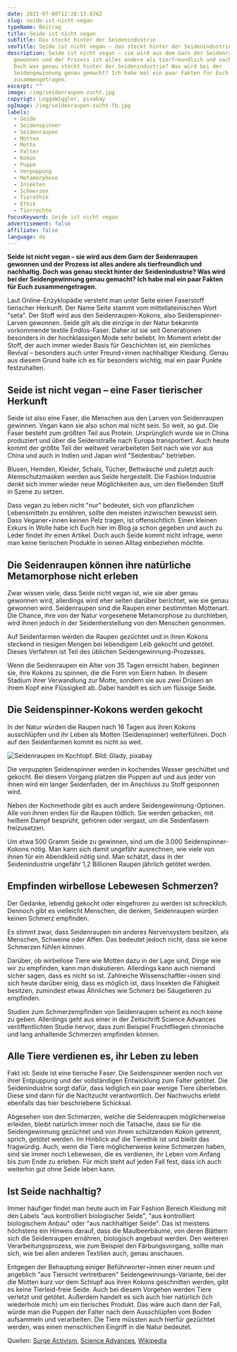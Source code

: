 ```yaml
---
date: 2021-07-08T12:28:13.876Z
slug: seide-ist-nicht-vegan
typeName: Beitrag
title: Seide ist nicht vegan
subTitle: Das steckt hinter der Seidenindustrie
seoTitle: Seide ist nicht vegan – das steckt hinter der Seidenindustrie
description: Seide ist nicht vegan – sie wird aus dem Garn der Seidenraupen
  gewonnen und der Prozess ist alles andere als tierfreundlich und nachhaltig.
  Doch was genau steckt hinter der Seidenindustrie? Was wird bei der
  Seidengewinnung genau gemacht? Ich habe mal ein paar Fakten für Euch
  zusammengetragen.
excerpt: ""
image: /img/seidenraupen-zucht.jpg
copyrigt: LoggaWiggler, pixabay
ogImage: /img/seidenraupen-zucht-fb.jpg
labels:
  - Seide
  - Seidenspinner
  - Seidenraupen
  - Motten
  - Motto
  - Falter
  - Kokon
  - Puppe
  - Verpuppung
  - Metamorphose
  - Insekten
  - Schmerzen
  - Tierethik
  - Ethik
  - Tierrechte
focusKeyword: Seide ist nicht vegan
advertisement: false
affiliate: false
language: de
---
```

**Seide ist nicht vegan – sie wird aus dem Garn der Seidenraupen gewonnen und der Prozess ist alles andere als tierfreundlich und nachhaltig. Doch was genau steckt hinter der Seidenindustrie? Was wird bei der Seidengewinnung genau gemacht? Ich habe mal ein paar Fakten für Euch zusammengetragen.**

Laut Online-Enzyklopädie versteht man unter Seite einen Faserstoff tierischer Herkunft. Der Name Seite stammt vom mittellateinischen Wort "seta". Der Stoff wird aus den Seidenraupen-Kokons, also Seidenspinner-Larven gewonnen. Seide gilt als die einzige in der Natur bekannte vorkommende textile Endlos-Faser. Daher ist sie seit Generationen besonders in der hochklassigen Mode sehr beliebt. Im Moment erlebt der Stoff, der auch immer wieder Basis für Geschichten ist, ein ziemliches Revival – besonders auch unter Freund⋆innen nachhaltiger Kleidung. Genau aus diesem Grund halte ich es für besonders wichtig, mal ein paar Punkte festzuhalten.

## Seide ist nicht vegan – eine Faser tierischer Herkunft

Seide ist also eine Faser, die Menschen aus den Larven von Seidenraupen gewinnen. Vegan kann sie also schon mal nicht sein. So weit, so gut. Die Faser besteht zum größten Teil aus Protein. Ursprünglich wurde sie in China produziert und über die Seidenstraße nach Europa transportiert. Auch heute kommt der größte Teil der weltweit verarbeiteten Seit nach wie vor aus China und auch in Indien und Japan wird "Seidenbau" betrieben.

Blusen, Hemden, Kleider, Schals, Tücher, Bettwäsche und zuletzt auch Atemschutzmasken werden aus Seide hergestellt. Die Fashion Industrie denkt sich immer wieder neue Möglichkeiten aus, um den fließenden Stoff in Szene zu setzen.

Dass vegan zu leben nicht "nur" bedeutet, sich von pflanzlichen Lebensmitteln zu ernähren, sollte den meisten inzwischen bewusst sein. Dass Veganer⋆innen keinen Pelz tragen, ist offensichtlich. Einen kleinen Exkurs in Wolle habe ich Euch hier im Blog ja schon gegeben und auch zu Leder findet Ihr einen Artikel. Doch auch Seide kommt nicht infrage, wenn man keine tierischen Produkte in seinen Alltag einbeziehen möchte.

## Die Seidenraupen können ihre natürliche Metamorphose nicht erleben

Zwar wissen viele, dass Seide nicht vegan ist, wie sie aber genau gewonnen wird, allerdings wird eher selten darüber berichtet, wie sie genau gewonnen wird. Seidenraupen sind die Raupen einer bestimmten Mottenart. Die Chance, ihre von der Natur vorgesehene Metamorphose zu durchleben, wird ihnen jedoch in der Seidenherstellung von den Menschen genommen.

Auf Seidenfarmen werden die Raupen gezüchtet und in ihren Kokons steckend in riesigen Mengen bei lebendigem Leib gekocht und getötet. Dieses Verfahren ist Teil des üblichen Seidengewinnung-Prozesses.

Wenn die Seidenraupen ein Alter von 35 Tagen erreicht haben, beginnen sie, ihre Kokons zu spinnen, die die Form von Eiern haben. In diesem Stadium ihrer Verwandlung zur Motte, sondern sie aus zwei Drüsen an ihrem Kopf eine Flüssigkeit ab. Dabei handelt es sich um flüssige Seide.

## Die Seidenspinner-Kokons werden gekocht

In der Natur würden die Raupen nach 16 Tagen aus ihren Kokons ausschlüpfen und ihr Leben als Motten (Seidenspinner) weiterführen. Doch auf den Seidenfarmen kommt es nicht so weit.

![Seidenraupen im Kochtopf. Bild: Glady, pixabay](/img/seidenraupen-kochtopf.jpg "Seidenraupen im Kochtopf. Bild: Glady, pixabay")

Die verpuppten Seidenspinner werden in kochendes Wasser geschüttet und gekocht. Bei diesem Vorgang platzen die Puppen auf und aus jeder von ihnen wird ein langer Seidenfaden, der im Anschluss zu Stoff gesponnen wird.

Neben der Kochmethode gibt es auch andere Seidengewinnung-Optionen. Alle von ihnen enden für die Raupen tödlich. Sie werden gebacken, mit heißem Dampf besprüht, gefroren oder vergast, um die Seidenfasern freizusetzen.

Um etwa 500 Gramm Seide zu gewinnen, sind um die 3.000 Seidenspinner-Kokons nötig. Man kann sich damit ungefähr ausrechnen, wie viele von ihnen für ein Abendkleid nötig sind. Man schätzt, dass in der Seidenindustrie ungefähr 1,2 Billionen Raupen jährlich getötet werden.

## Empfinden wirbellose Lebewesen Schmerzen?

Der Gedanke, lebendig gekocht oder eingefroren zu werden ist schrecklich. Dennoch gibt es vielleicht Menschen, die denken, Seidenraupen würden keinen Schmerz empfinden.

Es stimmt zwar, dass Seidenraupen ein anderes Nervensystem besitzen, als Menschen, Schweine oder Affen. Das bedeutet jedoch nicht, dass sie keine Schmerzen fühlen können.

Darüber, ob wirbellose Tiere wie Motten dazu in der Lage sind, Dinge wie wir zu empfinden, kann man diskutieren. Allerdings kann auch niemand sicher sagen, dass es nicht so ist. Zahlreiche Wissenschaftler⋆innen sind sich heute darüber einig, dass es möglich ist, dass Insekten die Fähigkeit besitzen, zumindest etwas Ähnliches wie Schmerz bei Säugetieren zu empfinden.

Studien zum Schmerzempfinden von Seidenraupen scheint es noch keine zu geben. Allerdings geht aus einer in der Zeitschrift Science Advances veröffentlichten Studie hervor, dass zum Beispiel Fruchtfliegen chronische und lang anhaltende Schmerzen empfinden können.

## Alle Tiere verdienen es, ihr Leben zu leben

Fakt ist: Seide ist eine tierische Faser. Die Seidenspinner werden noch vor ihrer Entpuppung und der vollständigen Entwicklung zum Falter getötet. Die Seidenindustrie sorgt dafür, dass lediglich ein paar wenige Tiere überleben. Diese sind dann für die Nachzucht verantwortlich. Der Nachwuchs erlebt ebenfalls das hier beschriebene Schicksal.

Abgesehen von den Schmerzen, welche die Seidenraupen möglicherweise erleiden, bleibt natürlich immer noch die Tatsache, dass sie für die Seidengewinnung gezüchtet und von ihrem schützenden Kokon getrennt, sprich, getötet werden. Im Hinblick auf die Tierethik ist und bleibt das fragwürdig. Auch, wenn die Tiere möglicherweise keine Schmerzen haben, sind sie immer noch Lebewesen, die es verdienen, ihr Leben vom Anfang bis zum Ende zu erleben. Für mich steht auf jeden Fall fest, dass ich auch weiterhin gut ohne Seide leben kann.

## Ist Seide nachhaltig?

Immer häufiger findet man heute auch im Fair Fashion Bereich Kleidung mit den Labels "aus kontrolliert biologischer Seide", "aus kontrolliert biologischem Anbau" oder "aus nachhaltiger Seide". Das ist meistens höchstens ein Hinweis darauf, dass die Maulbeerbäume, von deren Blättern sich die Seidenraupen ernähren, biologisch angebaut werden. Den weiteren Verarbeitungsprozess, wie zum Beispiel den Färbungsvorgang, sollte man sich, wie bei allen anderen Textilien auch, genau anschauen. 

Entgegen der Behauptung einiger Beführworter⋆innen einer neuen und angeblich "aus Tiersicht vertretbaren" Seidengewinnungs-Variante, bei der die Motten kurz vor dem Schlupf aus ihren Kokons geschnitten werden, gibt es keine Tierleid-freie Seide. Auch bei diesem Vorgehen werden Tiere verletzt und getötet. Außerdem handelt es sich auch hier natürlich (ich wiederhole mich) um ein tierisches Produkt. Das wäre auch dann der Fall, würde man die Puppen der Falter nach dem Ausschlüpfen vom Boden aufsammeln und verarbeiten. Die Tiere müssten auch hierfür gezüchtet werden, was einen menschlichen Eingriff in die Natur bedeutet.

Quellen: [Surge Activism](https://www.surgeactivism.org/articles/why-isnt-silk-vegan-the-cruel-reality-of-the-industry?fbclid=IwAR3kbZMwBV94CFe4MhAkBa-EiExKXN8fDe5on3gYEyP4h2d3uCe24hNGEw8), [Science Advances](https://advances.sciencemag.org/content/5/7/eaaw4099), [Wikipedia](https://de.wikipedia.org/wiki/Seide)